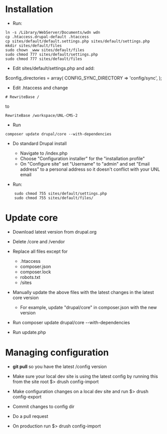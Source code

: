 # Installation
  
  * Run:
  ```
  ln -s /Library/WebServer/Documents/wdn wdn
  cp .htaccess.drupal-default .htaccess
  cp sites/default/default.settings.php sites/default/settings.php
  mkdir sites/default/files
  sudo chown _www sites/default/files
  sudo chmod 777 sites/default/settings.php
  sudo chmod 777 sites/default/files
  ```

  * Edit sites/default/settings.php and add:

  $config_directories = array(
    CONFIG_SYNC_DIRECTORY => 'config/sync',
  );

  * Edit .htaccess and change
  ``` 
  # RewriteBase /
  ```
  to
  ``` 
  RewriteBase /workspace/UNL-CMS-2
  ```

  * Run
  ```
  composer update drupal/core --with-dependencies
  ```

  * Do standard Drupal install
    - Navigate to /index.php
    - Choose "Configuration installer" for the "installation profile"
    - On "Configure site" set "Username" to "admin" and set "Email address" to a personal address so it doesn't conflict with your UNL email

  * Run:
```
    sudo chmod 755 sites/default/settings.php
    sudo chmod 755 sites/default/files/
```


# Update core

  * Download latest version from drupal.org

  * Delete /core and /vendor

  * Replace all files except for
    - .htaccess
    - composer.json
    - composer.lock
    - robots.txt
    - /sites

  * Manually update the above files with the latest changes in the latest core version
    - For example, update "drupal/core" in composer.json with the new version

  * Run composer update drupal/core --with-dependencies

  * Run update.php


# Managing configuration

  * **git pull** so you have the latest /config version

  * Make sure your local dev site is using the latest config by running this from the site root $> drush config-import

  * Make configuration changes on a local dev site and run $> drush config-export

  * Commit changes to config dir
  
  * Do a pull request

  * On production run $> drush config-import
